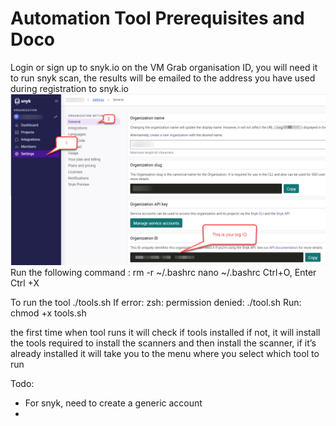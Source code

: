 <h1> Automation Tool Prerequisites and Doco </h1>
Login or sign up to snyk.io on the VM
Grab organisation ID, you will need it to run snyk scan, the results will be emailed to the address you have used during registration to snyk.io
<img src="snyk-org.PNG">
Run the following command : 
rm -r ~/.bashrc
nano ~/.bashrc
Ctrl+O, Enter Ctrl +X

To run the tool 
./tools.sh
If error: zsh: permission denied: ./tool.sh
Run: 
chmod +x tools.sh

the first time when tool runs it will check if tools installed if not, it will install the tools required to install the scanners and then install the scanner, if it’s already installed it will take you to the menu where you select which tool to run

Todo: 
-	For snyk, need to create a generic account 
-	
